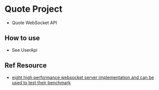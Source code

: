 # Quote Project

 - Quote WebSocket API

## How to use
* See UserApi


## Ref Resource
* [eight high performance websocket server implementation and can be used to test their benchmark](https://github.com/smallnest/C1000K-Servers)




